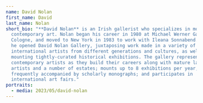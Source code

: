 ```yaml
---
name: David Nolan
first_name: David
last_name: Nolan
short_bio: "**David Nolan** is an Irish gallerist who specializes in modern and
  contemporary art. Nolan began his career in 1980 at Michael Werner Gallery,
  Cologne, and moved to New York in 1983 to work with Ileana Sonnabend. In 1987
  he opened David Nolan Gallery, juxtaposing work made in a variety of media by
  international artists from different generations and cultures, as well as
  mounting tightly-curated historical exhibitions. The gallery represents
  contemporary artists as they build their careers along with mature late-career
  artists and a number of estates; mounts up to 8 exhibitions per year,
  frequently accompanied by scholarly monographs; and participates in
  international art fairs."
portraits:
  - media: 2023/05/david-nolan
---
```

